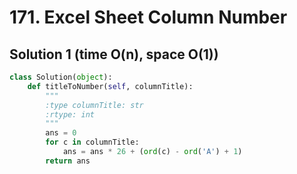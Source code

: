 # 171. Excel Sheet Column Number

## Solution 1 (time O(n), space O(1))

```python
class Solution(object):
    def titleToNumber(self, columnTitle):
        """
        :type columnTitle: str
        :rtype: int
        """
        ans = 0
        for c in columnTitle:
            ans = ans * 26 + (ord(c) - ord('A') + 1)
        return ans
```
